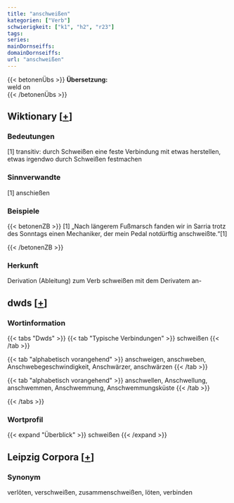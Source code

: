 ```yaml
---
title: "anschweißen"
kategorien: ["Verb"]
schwierigkeit: ["k1", "h2", "r23"]
tags:
series:
mainDornseiffs:
domainDornseiffs:
url: "anschweißen"
---
```


{{< betonenÜbs >}}
**Übersetzung:**  
weld on  
{{< /betonenÜbs >}}

## Wiktionary [[+](https://de.wiktionary.org/wiki/anschweißen)]

### Bedeutungen
[1] transitiv: durch Schweißen eine feste Verbindung mit etwas herstellen, etwas irgendwo durch Schweißen festmachen  

### Sinnverwandte
[1] anschießen  

### Beispiele
{{< betonenZB >}}
[1] „Nach längerem Fußmarsch fanden wir in Sarria trotz des Sonntags einen Mechaniker, der mein Pedal notdürftig anschweißte.“[1]  

{{< /betonenZB >}}
### Herkunft
Derivation (Ableitung) zum Verb schweißen mit dem Derivatem an-  



## dwds [[+](https://www.dwds.de/wb/anschweißen)]

### Wortinformation
{{< tabs "Dwds" >}}
{{< tab "Typische Verbindungen" >}}
schweißen
{{< /tab >}}

{{< tab "alphabetisch vorangehend" >}}
anschweigen, anschweben, Anschwebegeschwindigkeit, Anschwärzer, anschwärzen
{{< /tab >}}

{{< tab "alphabetisch vorangehend" >}}
anschwellen, Anschwellung, anschwemmen, Anschwemmung, Anschwemmungsküste
{{< /tab >}}

{{< /tabs >}}

### Wortprofil
{{< expand "Überblick" >}} schweißen {{< /expand >}}

## Leipzig Corpora [[+](https://corpora.uni-leipzig.de/en/res?word=anschweißen&corpusId=deu_newscrawl-public_2018)]


### Synonym
verlöten, verschweißen, zusammenschweißen, löten, verbinden

